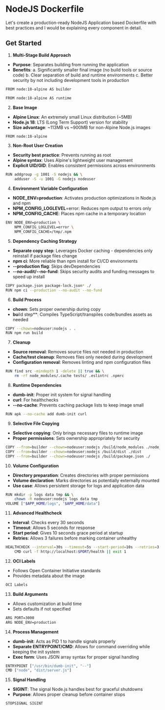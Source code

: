 # NodeJS Dockerfile
Let's create a production-ready NodeJS Application based Dockerfile with best practices and I would be explaining every component in detail.

## Get Started
1. **Multi-Stage Build Approach**
- **Purpose**: Separates building from running the application
- **Benefits**:
a. Significantly smaller final image (no build tools or source code)
b. Clear separation of build and runtime environments
c. Better security by not including development tools in production
```bash
FROM node:18-alpine AS builder

FROM node:18-alpine AS runtime
```

2. **Base Image**
- **Alpine Linux**: An extremely small Linux distribution (~5MB)
- **Node.js 18**: LTS (Long Term Support) version for stability
- **Size advantage**: ~113MB vs ~900MB for non-Alpine Node.js images
```bash
FROM node:18-alpine
```

3. **Non-Root User Creation**
- **Security best practice**: Prevents running as root
- **Alpine syntax**: Uses Alpine's lightweight user management
- **Explicit UID/GID**: Enables consistent permissions across environments
```bash
RUN addgroup -g 1001 -S nodejs && \
    adduser -S -u 1001 -G nodejs nodeuser
```

4. **Environment Variable Configuration**
- **NODE_ENV=production**: Activates production optimizations in Node.js and npm
- **NPM_CONFIG_LOGLEVEL**=error: Reduces npm output to errors only
- **NPM_CONFIG_CACHE**: Places npm cache in a temporary location
```bash
ENV NODE_ENV=production \
    NPM_CONFIG_LOGLEVEL=error \
    NPM_CONFIG_CACHE=/tmp/.npm
```

5. **Dependency Caching Strategy**
- **Separate copy step**: Leverages Docker caching - dependencies only reinstall if
 package files change
- **npm ci**: More reliable than npm install for CI/CD environments
- **--production flag**: Skips devDependencies
- **--no-audit/--no-fund**: Skips security audits and funding messages to speed up install
```bash
COPY package.json package-lock.json* ./
RUN npm ci --production --no-audit --no-fund
```

6. **Build Process**
- **chown**: Sets proper ownership during copy
- **bu**ild step**: Compiles TypeScript/transpiles code/bundles assets as needed
```bash
COPY --chown=nodeuser:nodejs . .
RUN npm run build
```

7. **Cleanup**
- **Source removal**: Removes source files not needed in production
- **Cache/test cleanup**: Removes files only needed during development
- **Configuration removal**: Removes linting and npm configuration files
```bash
RUN find src -mindepth 1 -delete || true && \
    rm -rf node_modules/.cache tests/ .eslintrc .npmrc
```

8. **Runtime Dependencies**
- **dumb-init**: Proper init system for signal handling
- **curl**: For healthchecks
- **--no-cache**: Prevents caching package lists to keep image small
```bash
RUN apk --no-cache add dumb-init curl
```

9. **Selective File Copying**
- **Selective copying**: Only brings necessary files to runtime image
- **Proper permissions**: Sets ownership appropriately for security
```bash
COPY --from=builder --chown=nodeuser:nodejs /build/node_modules ./node_modules
COPY --from=builder --chown=nodeuser:nodejs /build/dist ./dist
COPY --from=builder --chown=nodeuser:nodejs /build/package.json ./
```

10. **Volume Configuration**
- **Directory preparation**: Creates directories with proper permissions
- **Volume declaration**: Marks directories as potentially externally mounted
- **Use case**: Allows persistent storage for logs and application data
```bash
RUN mkdir -p logs data tmp && \
    chown -R nodeuser:nodejs logs data tmp
VOLUME ["$APP_HOME/logs", "$APP_HOME/data"]
```

11. **Advanced Healthcheck**
- **Interval**: Checks every 30 seconds
- **Timeout**: Allows 5 seconds for response
- **Start period**: Gives 10 seconds grace period at startup
- **Retries**: Allows 3 failures before marking container unhealthy
```bash
HEALTHCHECK --interval=30s --timeout=5s --start-period=10s --retries=3 \
    CMD curl -f http://localhost:$PORT/health || exit 1
```

12. **OCI Labels**
- Follows Open Container Initiative standards
- Provides metadata about the image
```bash
OCI Labels
```

13. **Build Arguments**
- Allows customization at build time
- Sets defaults if not specified
```bash
ARG PORT=3000
ARG NODE_ENV=production
```

14. **Process Management**
- **dumb-init**: Acts as PID 1 to handle signals properly
- **Separate ENTRYPOINT/CMD**: Allows for command overriding while keeping the init system
- **Exec form**: Uses JSON array syntax for proper signal handling
```bash
ENTRYPOINT ["/usr/bin/dumb-init", "--"]
CMD ["node", "dist/server.js"]
```

15. **Signal Handling**
- **SIGINT**: The signal Node.js handles best for graceful shutdowns
- **Purpose**: Allows proper cleanup before container stops
```bash
STOPSIGNAL SIGINT
```